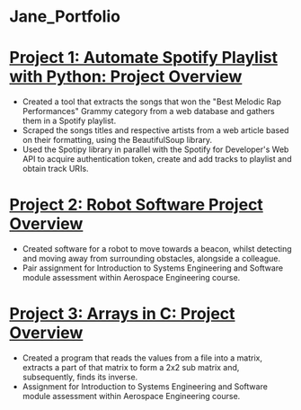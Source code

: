 # Jane_Portfolio

# [Project 1: Automate Spotify Playlist with Python: Project Overview](https://github.com/janeyasmin/Spotify-meets-Python-/blob/main/Spotify%20meets%20Python.py) 
* Created a tool that extracts the songs that won the "Best Melodic Rap Performances" Grammy category from a web database and gathers them in a Spotify playlist.
* Scraped the songs titles and respective artists from a web article based on their formatting, using the BeautifulSoup library.
* Used the Spotipy library in parallel with the Spotify for Developer's Web API to acquire authentication token, create and add tracks to playlist and obtain track URIs.

# [Project 2: Robot Software Project Overview ](https://github.com/janeyasmin/C_Programming_University_Assignments/blob/main/Assignment_2.0%20(1).c) 
* Created software for a robot to move towards a beacon, whilst detecting and moving away from surrounding obstacles, alongside a colleague.
* Pair assignment for Introduction to Systems Engineering and Software module assessment within Aerospace Engineering course.

# [Project 3: Arrays in C: Project Overview ](https://github.com/janeyasmin/C_Programming_University_Assignments/blob/main/Assignment_2.0%20(1).c) 
* Created a program that reads the values from a file into a matrix, extracts a part of that matrix to form a 2x2 sub matrix and, subsequently, finds its inverse.
* Assignment for Introduction to Systems Engineering and Software module assessment within Aerospace Engineering course.

